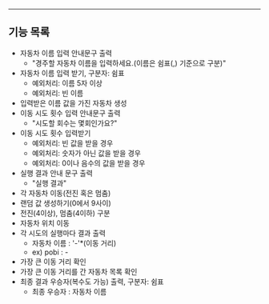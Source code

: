 
---

## 기능 목록

- 자동차 이름 입력 안내문구 출력
  - "경주할 자동차 이름을 입력하세요.(이름은 쉼표(,) 기준으로 구분)"
- 자동차 이름 입력 받기, 구분자: 쉼표
  - 예외처리: 이름 5자 이상
  - 예외처리: 빈 이름
- 입력받은 이름 값을 가진 자동차 생성
- 이동 시도 횟수 입력 안내문구 출력
  - "시도할 회수는 몇회인가요?"
- 이동 시도 횟수 입력받기
  - 예외처리: 빈 값을 받을 경우
  - 예외처리: 숫자가 아닌 값을 받을 경우
  - 예외처리: 0이나 음수의 값을 받을 경우
- 실행 결과 안내 문구 출력
  - "실행 결과"
- 각 자동차 이동(전진 혹은 멈춤)
- 랜덤 값 생성하기(0에서 9사이)
- 전진(4이상), 멈춤(4이하) 구분
- 자동차 위치 이동
- 각 시도의 실행마다 결과 출력
  - 자동차 이름 : '-'*(이동 거리)
  - ex) pobi : -
- 가장 큰 이동 거리 확인
- 가장 큰 이동 거리를 간 자동차 목록 확인
- 최종 결과 우승자(복수도 가능) 출력, 구분자: 쉼표
  - 최종 우승자 : 자동차 이름